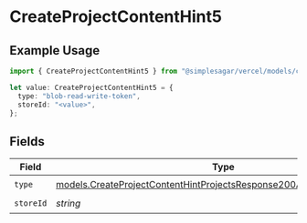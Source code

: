 # CreateProjectContentHint5

## Example Usage

```typescript
import { CreateProjectContentHint5 } from "@simplesagar/vercel/models/createprojectop.js";

let value: CreateProjectContentHint5 = {
  type: "blob-read-write-token",
  storeId: "<value>",
};
```

## Fields

| Field                                                                                                                                                | Type                                                                                                                                                 | Required                                                                                                                                             | Description                                                                                                                                          |
| ---------------------------------------------------------------------------------------------------------------------------------------------------- | ---------------------------------------------------------------------------------------------------------------------------------------------------- | ---------------------------------------------------------------------------------------------------------------------------------------------------- | ---------------------------------------------------------------------------------------------------------------------------------------------------- |
| `type`                                                                                                                                               | [models.CreateProjectContentHintProjectsResponse200ApplicationJSONType](../models/createprojectcontenthintprojectsresponse200applicationjsontype.md) | :heavy_check_mark:                                                                                                                                   | N/A                                                                                                                                                  |
| `storeId`                                                                                                                                            | *string*                                                                                                                                             | :heavy_check_mark:                                                                                                                                   | N/A                                                                                                                                                  |